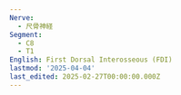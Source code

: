 ```yaml
---
Nerve:
  - 尺骨神経
Segment:
  - C8
  - T1
English: First Dorsal Interosseous (FDI)
lastmod: '2025-04-04'
last_edited: 2025-02-27T00:00:00.000Z
---
```



